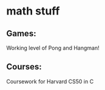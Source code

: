 # math stuff

## Games:
Working level of Pong and Hangman!

## Courses:
Coursework for Harvard CS50 in C
